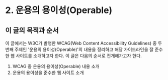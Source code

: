 # 2. 운용의 용이성(Operable)

## 이 글의 목적과 순서

이 글에서는 W3C가 발행한 WCAG(Web Content Accessibility Guidelines) 중 두 번째 주제인 '운용의 용이성(Operable)'의 내용을 정리하고 해당 가이드라인을 잘 준수한 웹 사이트를 소개하고자 한다. 이 글은 다음의 순서로 전개해가고자 한다.

1. WCAG 중 운용의 용이성(Operable) 내용 소개
1. 운용의 용이성을 준수한 웹 사이트 소개
